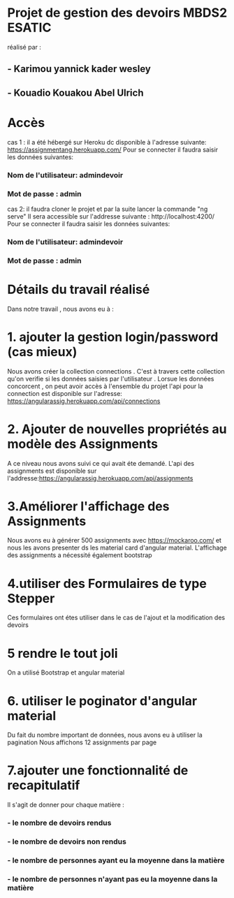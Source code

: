 # Projet de gestion des devoirs MBDS2 ESATIC

réalisé par :
## - Karimou yannick kader wesley
## - Kouadio Kouakou Abel Ulrich


# Accès

cas 1 : il a été hébergé sur Heroku dc disponible à l'adresse suivante: https://assignmentang.herokuapp.com/
Pour se connecter il faudra saisir les données suivantes:
### Nom de l'utilisateur: admindevoir
### Mot de passe : admin

cas 2: il faudra cloner le projet et par la suite lancer la commande "ng serve"
Il sera accessible sur l'addresse suivante : http://localhost:4200/
Pour se connecter il faudra saisir les données suivantes:
### Nom de l'utilisateur: admindevoir
### Mot de passe : admin

# Détails du travail réalisé

Dans notre travail , nous avons eu à :
# 1. ajouter la gestion login/password (cas mieux)
Nous avons créer la collection connections .
C'est à travers cette collection qu'on verifie si les données saisies par l'utilisateur . Lorsue les données concorcent , on peut avoir accès à l'ensemble du projet 
l'api pour la connection est disponible sur l'adresse: https://angularassig.herokuapp.com/api/connections

# 2. Ajouter de nouvelles propriétés au modèle des Assignments
A ce niveau nous avons suivi ce qui avait éte demandé.
L'api des assignments est disponible sur l'addresse:https://angularassig.herokuapp.com/api/assignments

# 3.Améliorer l'affichage des Assignments

Nous avons eu à générer 500 assignments avec https://mockaroo.com/ et nous les avons presenter ds les material card d'angular material. L'affichage des assignments a nécessité également bootstrap

# 4.utiliser des Formulaires de type Stepper

Ces formulaires ont étes utiliser dans le cas de l'ajout et la modification des devoirs

# 5 rendre le tout joli 

On a utilisé Bootstrap et angular material

# 6. utiliser le poginator d'angular material

Du fait du nombre important de données, nous avons eu à utiliser la pagination
Nous affichons 12 assignments par page

# 7.ajouter une fonctionnalité de recapitulatif

Il s'agit de donner pour chaque matière :
### - le nombre de devoirs rendus
### - le nombre de devoirs non rendus
### - le nombre de personnes ayant eu la moyenne dans la matière
### - le nombre de personnes n'ayant pas eu la moyenne dans la matière

